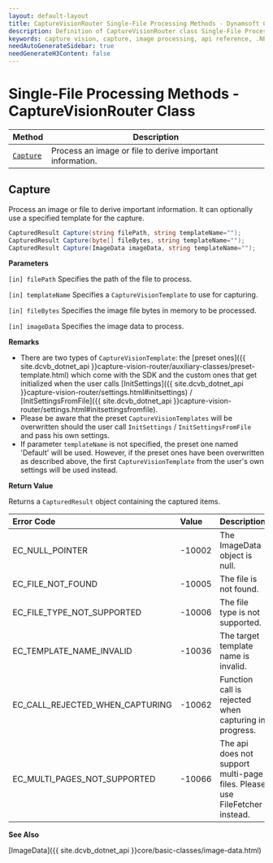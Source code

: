 ```yaml
---
layout: default-layout
title: CaptureVisionRouter Single-File Processing Methods - Dynamsoft Capture Vision Router Module .NET Edition API Reference
description: Definition of CaptureVisionRouter class Single-File Processing Methods in Dynamsoft Capture Vision Router Module .NET Edition.
keywords: capture vision, capture, image processing, api reference, .NET, single-file
needAutoGenerateSidebar: true
needGenerateH3Content: false
---
```


# Single-File Processing Methods - CaptureVisionRouter Class

| Method                | Description                                               |
| --------------------- | --------------------------------------------------------- |
| [`Capture`](#capture) | Process an image or file to derive important information. |

## Capture

Process an image or file to derive important information. It can optionally use a specified template for the capture.

```csharp
CapturedResult Capture(string filePath, string templateName="");
CapturedResult Capture(byte[] fileBytes, string templateName="");
CapturedResult Capture(ImageData imageData, string templateName="");
```

**Parameters**

`[in] filePath` Specifies the path of the file to process.

`[in] templateName` Specifies a `CaptureVisionTemplate` to use for capturing.

`[in] fileBytes` Specifies the image file bytes in memory to be processed.

`[in] imageData` Specifies the image data to process.

**Remarks**

- There are two types of `CaptureVisionTemplate`: the [preset ones]({{ site.dcvb_dotnet_api }}capture-vision-router/auxiliary-classes/preset-template.html) which come with the SDK and the custom ones that get initialized when the user calls [InitSettings]({{ site.dcvb_dotnet_api }}capture-vision-router/settings.html#initsettings) / [InitSettingsFromFile]({{ site.dcvb_dotnet_api }}capture-vision-router/settings.html#initsettingsfromfile).
- Please be aware that the preset `CaptureVisionTemplates` will be overwritten should the user call `InitSettings` / `InitSettingsFromFile` and pass his own settings.
- If parameter `templateName` is not specified, the preset one named 'Default' will be used. However, if the preset ones have been overwritten as described above, the first `CaptureVisionTemplate` from the user's own settings will be used instead.

**Return Value**

Returns a `CapturedResult` object containing the captured items.

| Error Code | Value | Description |
| :--------- | :---- | :---------- |
| EC_NULL_POINTER | -10002 | The ImageData object is null. |
| EC_FILE_NOT_FOUND | -10005 | The file is not found. |
| EC_FILE_TYPE_NOT_SUPPORTED | -10006 | The file type is not supported. |
| EC_TEMPLATE_NAME_INVALID | -10036 | The target template name is invalid. |
| EC_CALL_REJECTED_WHEN_CAPTURING  | -10062 | Function call is rejected when capturing in progress. |
| EC_MULTI_PAGES_NOT_SUPPORTED | -10066 | The api does not support multi-page files. Please use FileFetcher instead. |

**See Also**

[ImageData]({{ site.dcvb_dotnet_api }}core/basic-classes/image-data.html)
